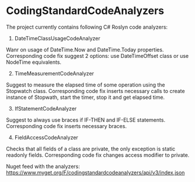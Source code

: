 # CodingStandardCodeAnalyzers

The project currently contains following C# Roslyn code analyzers:

1) DateTimeClassUsageCodeAnalyzer

  Wanr on usage of DateTime.Now and DateTime.Today properties. Corresponding code fix suggest 2 options: use DateTimeOffset class or use NodeTime equivalents.

2) TimeMeasurementCodeAnalyzer

  Suggest to measure the elapsed time of some operation using the Stopwatch class. Corresponding code fix inserts necessary calls to create instance of Stopwath, start the timer, stop it and get elapsed time.
  
3) IfStatementCodeAnalyzer

  Suggest to always use braces if IF-THEN and IF-ELSE statements. Corresponding code fix inserts necessary braces.
  
4) FieldAccessCodeAnalyzer

  Checks that all fields of a class are private, the only exception is static readonly fields. Corresponding code fix changes access modifier to private.

Nuget feed with the analyzers: https://www.myget.org/F/codingstandardcodeanalyzers/api/v3/index.json

